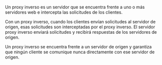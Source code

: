 Un proxy inverso es un servidor que se encuentra frente a uno o más servidores web e intercepta las solicitudes de los clientes. 

Con un proxy inverso, cuando los clientes envían solicitudes al servidor de origen, esas solicitudes son interceptadas por el proxy inverso. El servidor proxy inverso enviará solicitudes y recibirá respuestas de los servidores de origen.

Un proxy inverso se encuentra frente a un servidor de origen y garantiza que ningún cliente se comunique nunca directamente con ese servidor de origen.
